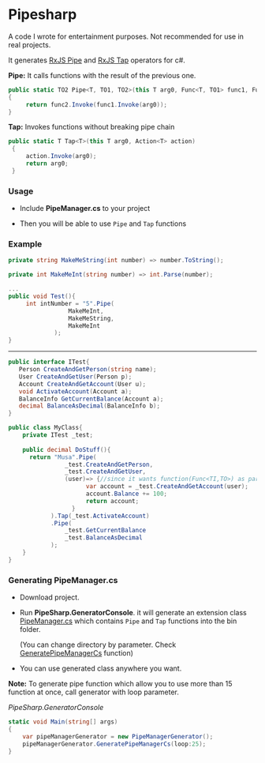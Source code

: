 # Pipesharp

A code I wrote for entertainment purposes. Not recommended for use in real projects.

It generates [RxJS Pipe](https://rxjs-dev.firebaseapp.com/api/index/function/pipe) and [RxJS Tap](https://rxjs-dev.firebaseapp.com/api/operators/tap) operators for c#.

 **Pipe:**  It calls functions with the result of the previous one. 

  ```csharp
  public static TO2 Pipe<T, TO1, TO2>(this T arg0, Func<T, TO1> func1, Func<TO1, TO2> func2)
  {
       return func2.Invoke(func1.Invoke(arg0));
  }
  ```

  **Tap:**  Invokes functions without breaking pipe chain

  ```csharp
  public static T Tap<T>(this T arg0, Action<T> action)
   {
       action.Invoke(arg0);
       return arg0;
   }
  ```

### Usage

* Include **PipeManager.cs** to your project

* Then you will be able to use `Pipe` and `Tap` functions


### Example

  ```csharp
  private string MakeMeString(int number) => number.ToString();
  
  private int MakeMeInt(string number) => int.Parse(number);
  
  ...
  public void Test(){
       int intNumber = "5".Pipe(
                   MakeMeInt,
                   MakeMeString,
                   MakeMeInt                
               );    
  }
  ```

_______

  ```csharp
  public interface ITest{
     Person CreateAndGetPerson(string name);
     User CreateAndGetUser(Person p);
     Account CreateAndGetAccount(User u);
     void ActivateAccount(Account a);
     BalanceInfo GetCurrentBalance(Account a);
     decimal BalanceAsDecimal(BalanceInfo b);    
  }
  
  public class MyClass{
      private ITest _test;
      
      public decimal DoStuff(){
       	return "Musa".Pipe(
                  _test.CreateAndGetPerson,
                  _test.CreateAndGetUser,
            	  (user)=> {//since it wants function(Func<TI,TO>) as parameter, you can also use lambda functions
                        var account = _test.CreateAndGetAccount(user);
                        account.Balance += 100;
                        return account;
                    }
              ).Tap(_test.ActivateAccount)
              .Pipe(
                  _test.GetCurrentBalance
                  _test.BalanceAsDecimal
              );        
      }
  }
  
  ```

### Generating PipeManager.cs

* Download project. 

* Run **PipeSharp.GeneratorConsole**. it will generate an extension class [PipeManager.cs](https://github.com/demirmusa/pipesharp/blob/master/PipeSharp.UnitTests/PipeManager.cs) which contains `Pipe` and `Tap` functions into the bin folder.  

  (You can change directory by parameter. Check [GeneratePipeManagerCs](https://github.com/demirmusa/pipesharp/blob/d50682ff5022be0aeadbc76bbcb5b3db6237176c/PipeSharp/PipeManagerGenerator.cs#L9) function)

* You can use generated class anywhere you want.


**Note:**  To generate pipe function which allow you to use more than 15 function at once, call generator with loop parameter.

*PipeSharp.GeneratorConsole*

```csharp
static void Main(string[] args)
{
    var pipeManagerGenerator = new PipeManagerGenerator();
    pipeManagerGenerator.GeneratePipeManagerCs(loop:25);
}
```
